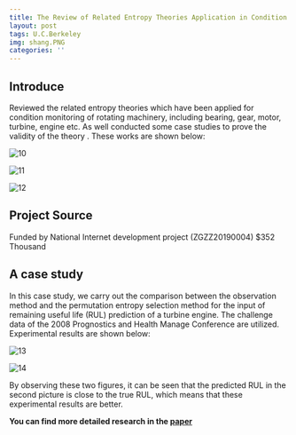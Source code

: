 ```yaml
---
title: The Review of Related Entropy Theories Application in Condition Monitoring of Rotating Machineries
layout: post
tags: U.C.Berkeley
img: shang.PNG
categories: ''
---
```

## Introduce

Reviewed the related entropy theories which have been applied for condition monitoring of rotating machinery, including bearing, gear, motor,  turbine, engine etc. As well conducted some case studies to prove the validity of the theory . These works are shown below:

![10]({{site.baseurl}}/assets/img/bear.PNG)

![11]({{site.baseurl}}/assets/img/gear.PNG)

![12]({{site.baseurl}}/assets/img/engine.PNG)

## Project Source

Funded by National Internet development project (ZGZZ20190004) $352 Thousand 

## A case study

In this case study, we carry out the comparison between the observation method and the permutation entropy selection method for the input of remaining useful life (RUL) prediction of a turbine engine. The challenge data of the 2008 Prognostics and Health Manage Conference are utilized. Experimental results are shown below:

![13]({{site.baseurl}}/assets/img/result1.PNG)

![14]({{site.baseurl}}/assets/img/result2.PNG)

By observing these two figures, it can be seen that the predicted RUL in the second picture is close to the true RUL, which means that these experimental results are better.

**You can find more detailed research in the [paper](https://github.com/ZhuoZhi-HIT/Postgraduate.github.io/blob/master/assets/img/entropy.pdf)**





